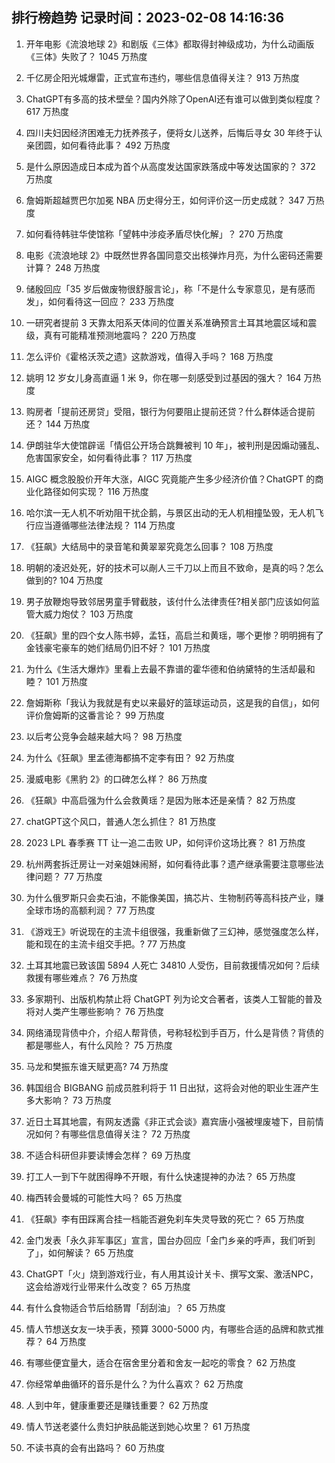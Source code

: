 
## 排行榜趋势 记录时间：2023-02-08 14:16:36
  
  1. 开年电影《流浪地球 2》和剧版《三体》都取得封神级成功，为什么动画版《三体》失败了？ 1045 万热度
    
  2. 千亿房企阳光城爆雷，正式宣布违约，哪些信息值得关注？ 913 万热度
    
  3. ChatGPT有多高的技术壁垒？国内外除了OpenAI还有谁可以做到类似程度？ 617 万热度
    
  4. 四川夫妇因经济困难无力抚养孩子，便将女儿送养，后悔后寻女 30 年终于认亲团圆，如何看待此事？ 492 万热度
    
  5. 是什么原因造成日本成为首个从高度发达国家跌落成中等发达国家的？ 372 万热度
    
  6. 詹姆斯超越贾巴尔加冕 NBA 历史得分王，如何评价这一历史成就？ 347 万热度
    
  7. 如何看待韩驻华使馆称「望韩中涉疫矛盾尽快化解」？ 270 万热度
    
  8. 电影《流浪地球 2》中既然世界各国同意交出核弹炸月亮，为什么密码还需要计算？ 248 万热度
    
  9. 储殷回应「35 岁后做废物很舒服言论」，称「不是什么专家意见，是有感而发」，如何看待这一回应？ 233 万热度
    
  10. 一研究者提前 3 天靠太阳系天体间的位置关系准确预言土耳其地震区域和震级，真有可能精准预测地震吗？ 220 万热度
    
  11. 怎么评价《霍格沃茨之遗》这款游戏，值得入手吗？ 168 万热度
    
  12. 姚明 12 岁女儿身高直逼 1 米 9，你在哪一刻感受到过基因的强大？ 164 万热度
    
  13. 购房者「提前还房贷」受阻，银行为何要阻止提前还贷？什么群体适合提前还？ 144 万热度
    
  14. 伊朗驻华大使馆辟谣「情侣公开场合跳舞被判 10 年」，被判刑是因煽动骚乱、危害国家安全，如何看待此事？ 117 万热度
    
  15. AIGC 概念股股价开年大涨，AIGC 究竟能产生多少经济价值？ChatGPT 的商业化路径如何实现？ 116 万热度
    
  16. 哈尔滨一无人机不听劝阻干扰企鹅，与景区出动的无人机相撞坠毁，无人机飞行应当遵循哪些法律法规？ 114 万热度
    
  17. 《狂飙》大结局中的录音笔和黄翠翠究竟怎么回事？ 108 万热度
    
  18. 明朝的凌迟处死，好的技术可以剮人三千刀以上而且不致命，是真的吗？怎么做到的? 104 万热度
    
  19. 男子放鞭炮导致邻居男童手臂截肢，该付什么法律责任?相关部门应该如何监管大威力炮仗？ 103 万热度
    
  20. 《狂飙》里的四个女人陈书婷，孟钰，高启兰和黄瑶，哪个更惨？明明拥有了金钱豪宅豪车的她们结局仍旧不好？ 101 万热度
    
  21. 为什么《生活大爆炸》里看上去最不靠谱的霍华德和伯纳黛特的生活却最和睦？ 101 万热度
    
  22. 詹姆斯称「我认为我就是有史以来最好的篮球运动员，这是我的自信」，如何评价詹姆斯的这番言论？ 99 万热度
    
  23. 以后考公竞争会越来越大吗？ 98 万热度
    
  24. 为什么《狂飙》里孟德海都搞不定李有田？ 92 万热度
    
  25. 漫威电影《黑豹 2》的口碑怎么样？ 86 万热度
    
  26. 《狂飙》中高启强为什么会救黄瑶？是因为账本还是亲情？ 82 万热度
    
  27. chatGPT这个风口，普通人怎么抓住？ 81 万热度
    
  28. 2023 LPL 春季赛 TT 让一追二击败 UP，如何评价这场比赛？ 81 万热度
    
  29. 杭州两套拆迁房让一对亲姐妹闹掰，如何看待此事？遗产继承需要注意哪些法律问题？ 77 万热度
    
  30. 为什么俄罗斯只会卖石油，不能像美国，搞芯片、生物制药等高科技产业，赚全球市场的高额利润？ 77 万热度
    
  31. 《游戏王》听说现在的主流卡组很强，我重新做了三幻神，感觉强度怎么样，能和现在的主流卡组交手把。? 77 万热度
    
  32. 土耳其地震已致该国 5894 人死亡 34810 人受伤，目前救援情况如何？后续救援有哪些难点？ 76 万热度
    
  33. 多家期刊、出版机构禁止将 ChatGPT 列为论文合著者，该类人工智能的普及将对人类产生哪些影响？ 76 万热度
    
  34. 网络涌现背债中介，介绍人帮背债，号称轻松到手百万，什么是背债？背债的都是哪些人，有什么风险？ 75 万热度
    
  35. 马龙和樊振东谁天赋更高? 74 万热度
    
  36. 韩国组合 BIGBANG 前成员胜利将于 11 日出狱，这将会对他的职业生涯产生多大影响？ 73 万热度
    
  37. 近日土耳其地震，有网友透露《非正式会谈》嘉宾唐小强被埋废墟下，目前情况如何？有哪些信息值得关注？ 72 万热度
    
  38. 不适合科研但非要读博会怎样？ 69 万热度
    
  39. 打工人一到下午就困得睁不开眼，有什么快速提神的办法？ 65 万热度
    
  40. 梅西转会曼城的可能性大吗？ 65 万热度
    
  41. 《狂飙》李有田踩离合挂一档能否避免刹车失灵导致的死亡？ 65 万热度
    
  42. 金门发表「永久非军事区」宣言，国台办回应「金门乡亲的呼声，我们听到了」，如何解读？ 65 万热度
    
  43. ChatGPT「火」烧到游戏行业，有人用其设计关卡、撰写文案、激活NPC，这会给游戏行业带来什么改变？ 65 万热度
    
  44. 有什么食物适合节后给肠胃「刮刮油」？ 65 万热度
    
  45. 情人节想送女友一块手表，预算 3000-5000 内，有哪些合适的品牌和款式推荐？ 64 万热度
    
  46. 有哪些便宜量大，适合在宿舍里分着和舍友一起吃的零食？ 62 万热度
    
  47. 你经常单曲循环的音乐是什么？为什么喜欢？ 62 万热度
    
  48. 人到中年，健康重要还是赚钱重要？ 62 万热度
    
  49. 情人节送老婆什么贵妇护肤品能送到她心坎里？ 61 万热度
    
  50. 不读书真的会有出路吗？ 60 万热度
    